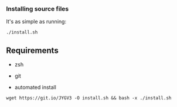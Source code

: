 
### Installing source files
It's as simple as running:
```
./install.sh
```
## Requirements
- zsh
- git

- automated install
```angular2html
wget https://git.io/JYGV3 -O install.sh && bash -x ./install.sh
```